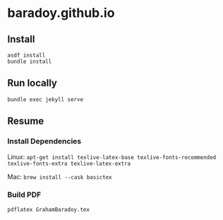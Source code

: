 # baradoy.github.io

## Install

```
asdf install
bundle install
```

## Run locally

```bundle exec jekyll serve```

## Resume

### Install Dependencies
Linux:
```apt-get install texlive-latex-base texlive-fonts-recommended texlive-fonts-extra texlive-latex-extra```

Mac:
```brew install --cask basictex```

### Build PDF
```pdflatex GrahamBaradoy.tex```
